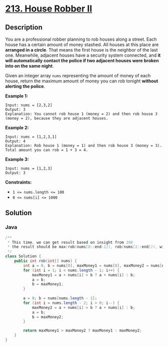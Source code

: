 # [213. House Robber II](https://leetcode.com/problems/house-robber-ii/description/)

## Description
You are a professional robber planning to rob houses along a street. Each house has a certain amount of money stashed. All houses at this place are **arranged in a circle**. That means the first house is the neighbor of the last one. Meanwhile, adjacent houses have a security system connected, and **it will automatically contact the police if two adjacent houses were broken into on the same night**.

Given an integer array `nums` representing the amount of money of each house, return the maximum amount of money you can rob tonight **without alerting the police**.

**Example 1:**
```
Input: nums = [2,3,2]
Output: 3
Explanation: You cannot rob house 1 (money = 2) and then rob house 3 (money = 2), because they are adjacent houses.
```

**Example 2:**
```
Input: nums = [1,2,3,1]
Output: 4
Explanation: Rob house 1 (money = 1) and then rob house 3 (money = 3).
Total amount you can rob = 1 + 3 = 4.
```

**Example 3:**
```
Input: nums = [1,2,3]
Output: 3
```

**Constraints:**
+ `1 <= nums.length <= 100`
+ `0 <= nums[i] <= 1000`

## Solution
### Java
```java
/**
 * This time, we can get result based on insight from 198
 * the result should be max(rob(nums[0::end-1]), rob(nums[1::end])), with rob of 198 here
 */
class Solution {
    public int rob(int[] nums) {
        int a = 0, b = nums[0], maxMoney1 = nums[0], maxMoney2 = nums[nums.length - 1];
        for (int i = 1; i < nums.length - 1; i++) {
            maxMoney1 = a + nums[i] > b ? a + nums[i] : b;
            a = b;
            b = maxMoney1;
        }
        
        a = 0; b = nums[nums.length - 1];
        for (int i = nums.length - 2; i > 0; i--) {
            maxMoney2 = a + nums[i] > b ? a + nums[i] : b;
            a = b;
            b = maxMoney2;
        }

        return maxMoney1 > maxMoney2 ? maxMoney1 : maxMoney2;
    }
}
```


